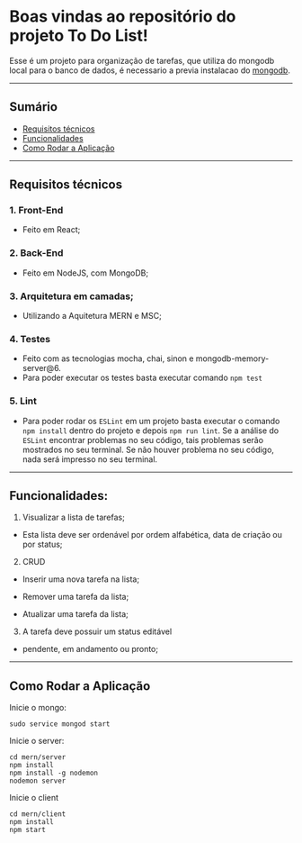 # Boas vindas ao repositório do projeto To Do List!

Esse é  um projeto para organização de tarefas, que utiliza do mongodb local para o banco de dados, é necessario a previa instalacao do [mongodb](https://docs.mongodb.com/manual/installation/).

---

## Sumário

- [Requisitos técnicos](#requisitos-tecnicos)
- [Funcionalidades](#funcionalidades)
- [Como Rodar a Aplicação](#como-rodar-a-aplicação)

---

## Requisitos técnicos

  ### 1. Front-End 
  - Feito em React;

  ### 2. Back-End 
  - Feito em NodeJS, com MongoDB;

  ### 3. Arquitetura em camadas;
  - Utilizando a Aquitetura MERN e MSC;

  ### 4. Testes
  - Feito com as tecnologias mocha, chai, sinon e mongodb-memory-server@6.
  - Para poder executar os testes basta executar comando `npm test`

  ### 5. Lint
  - Para poder rodar os `ESLint` em um projeto basta executar o comando `npm install` dentro do projeto e depois `npm run lint`. Se a análise do `ESLint` encontrar problemas no seu código, tais problemas serão mostrados no seu terminal. Se não houver problema no seu código, nada será impresso no seu terminal.
  
---

## Funcionalidades:
  
  1. Visualizar a lista de tarefas;
  - Esta lista deve ser ordenável por ordem alfabética, data de criação ou por status;

  2. CRUD
  - Inserir uma nova tarefa na lista;

  - Remover uma tarefa da lista;

  - Atualizar uma tarefa da lista;

  3. A tarefa deve possuir um status editável 
  - pendente, em andamento ou pronto;

---


## Como Rodar a Aplicação

Inicie o mongo:
```
sudo service mongod start 
```

Inicie o server:
```
cd mern/server
npm install
npm install -g nodemon
nodemon server
```

Inicie o client
```
cd mern/client
npm install
npm start
```
